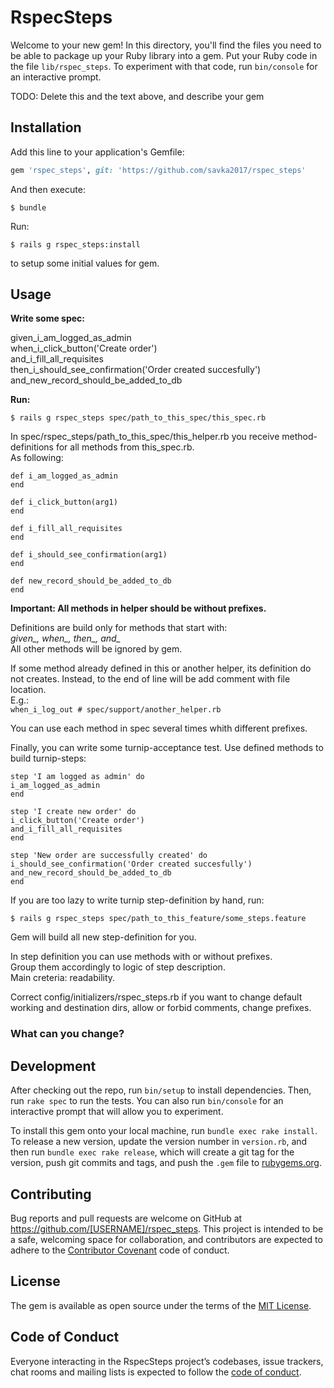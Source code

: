 # RspecSteps

Welcome to your new gem! In this directory, you'll find the files you need to be able to package up your Ruby library into a gem. Put your Ruby code in the file `lib/rspec_steps`. To experiment with that code, run `bin/console` for an interactive prompt.

TODO: Delete this and the text above, and describe your gem

## Installation

Add this line to your application's Gemfile:

```ruby
gem 'rspec_steps', git: 'https://github.com/savka2017/rspec_steps'
```

And then execute:

    $ bundle

Run:

    $ rails g rspec_steps:install
    
    
to setup some initial values for gem.    
## Usage

**Write some spec:**

given_i_am_logged_as_admin  
when_i_click_button('Create order')  
and_i_fill_all_requisites  
then_i_should_see_confirmation('Order created succesfully')  
and_new_record_should_be_added_to_db

**Run:**

    $ rails g rspec_steps spec/path_to_this_spec/this_spec.rb
   
In spec/rspec_steps/path_to_this_spec/this_helper.rb you receive method-definitions for all methods from this_spec.rb.  
As following:

`def i_am_logged_as_admin`  
`end`

`def i_click_button(arg1)`  
`end`

`def i_fill_all_requisites`  
`end`

`def i_should_see_confirmation(arg1)`  
`end`

`def new_record_should_be_added_to_db`  
`end`

**Important: All methods in helper should be without prefixes.**

Definitions are build only for methods that start with:  
 *given_, when_, then_, and_*  
 All other methods will be ignored by gem.
 
 If some method already defined in this or another helper, 
 its definition do not creates. 
 Instead, to the end of line will be add comment with file location.  
  E.g.:  
  `when_i_log_out # spec/support/another_helper.rb`

You can use each method in spec several times whith different prefixes. 

Finally, you can write some turnip-acceptance test.
 Use defined methods to build turnip-steps:

`step 'I am logged as admin' do`  
`i_am_logged_as_admin`  
`end`

`step 'I create new order' do`  
`i_click_button('Create order')`  
`and_i_fill_all_requisites`  
`end`

`step 'New order are successfully created' do`  
`i_should_see_confirmation('Order created succesfully')`  
`and_new_record_should_be_added_to_db`  
`end`

If you are too lazy to write turnip step-definition by hand,
run:

    $ rails g rspec_steps spec/path_to_this_feature/some_steps.feature

Gem will build all new step-definition for you.

In step definition you can use methods with or without prefixes.  
Group them accordingly to logic of step description.  
Main creteria: readability.

Correct config/initializers/rspec_steps.rb if you want to 
change default working and destination dirs, 
allow or forbid comments, change prefixes.

### What can you change?
 

## Development

After checking out the repo, run `bin/setup` to install dependencies. Then, run `rake spec` to run the tests. You can also run `bin/console` for an interactive prompt that will allow you to experiment.

To install this gem onto your local machine, run `bundle exec rake install`. To release a new version, update the version number in `version.rb`, and then run `bundle exec rake release`, which will create a git tag for the version, push git commits and tags, and push the `.gem` file to [rubygems.org](https://rubygems.org).

## Contributing

Bug reports and pull requests are welcome on GitHub at https://github.com/[USERNAME]/rspec_steps. This project is intended to be a safe, welcoming space for collaboration, and contributors are expected to adhere to the [Contributor Covenant](http://contributor-covenant.org) code of conduct.

## License

The gem is available as open source under the terms of the [MIT License](https://opensource.org/licenses/MIT).

## Code of Conduct

Everyone interacting in the RspecSteps project’s codebases, issue trackers, chat rooms and mailing lists is expected to follow the [code of conduct](https://github.com/[USERNAME]/rspec_steps/blob/master/CODE_OF_CONDUCT.md).
